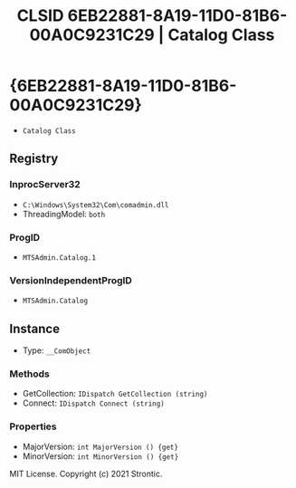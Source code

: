 ﻿---
title: "CLSID 6EB22881-8A19-11D0-81B6-00A0C9231C29 | Catalog Class"
excerpt: What is COM-Object CLSID 6EB22881-8A19-11D0-81B6-00A0C9231C29?
---

# {6EB22881-8A19-11D0-81B6-00A0C9231C29}

* `Catalog Class`

## Registry


### InprocServer32

* `C:\Windows\System32\Com\comadmin.dll`
* ThreadingModel: `both`

### ProgID

* `MTSAdmin.Catalog.1`

### VersionIndependentProgID

* `MTSAdmin.Catalog`

## Instance

* Type: `__ComObject`

### Methods

* GetCollection: `IDispatch GetCollection (string)`
* Connect: `IDispatch Connect (string)`

### Properties

* MajorVersion: `int MajorVersion () {get} `
* MinorVersion: `int MinorVersion () {get} `

MIT License. Copyright (c) 2021 Strontic.


